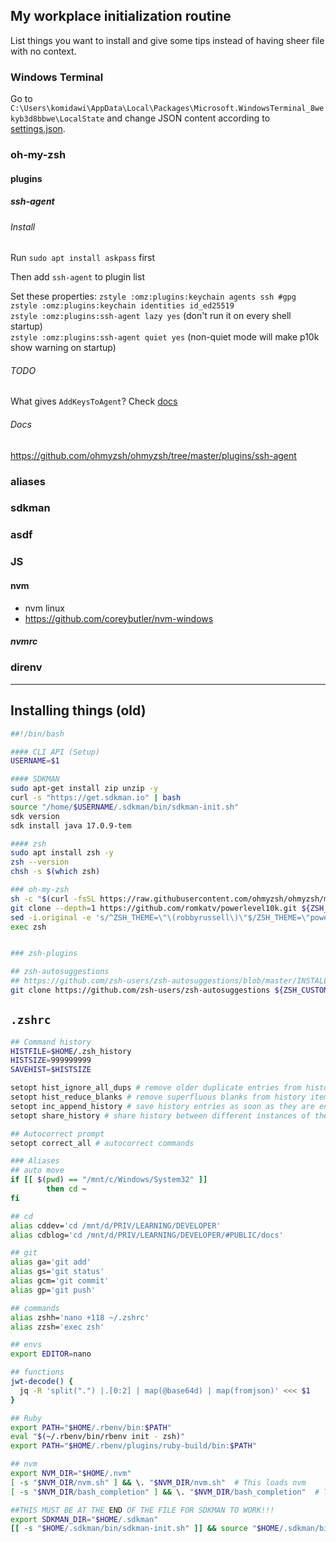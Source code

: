 ## My workplace initialization routine

List things you want to install and give some tips instead of having sheer file with no context.

### Windows Terminal

Go to `C:\Users\komidawi\AppData\Local\Packages\Microsoft.WindowsTerminal_8wekyb3d8bbwe\LocalState` and change JSON
content according to [settings.json](init/settings.json).

### oh-my-zsh

#### plugins

##### ssh-agent

###### Install

Run `sudo apt install askpass` first

Then add `ssh-agent` to plugin list

Set these properties:
`zstyle :omz:plugins:keychain agents ssh #gpg`  
`zstyle :omz:plugins:keychain identities id_ed25519`  
`zstyle :omz:plugins:ssh-agent lazy yes` (don't run it on every shell startup)  
`zstyle :omz:plugins:ssh-agent quiet yes` (non-quiet mode will make p10k show warning on startup)

###### TODO

What gives `AddKeysToAgent`? Check [docs](https://github.com/ohmyzsh/ohmyzsh/tree/master/plugins/ssh-agent#lazy)

###### Docs

https://github.com/ohmyzsh/ohmyzsh/tree/master/plugins/ssh-agent

### aliases

### sdkman

### asdf

### JS

#### nvm

- nvm linux
- https://github.com/coreybutler/nvm-windows

##### nvmrc

### direnv

---

## Installing things (old)

```bash
##!/bin/bash

#### CLI API (Setup)
USERNAME=$1

#### SDKMAN
sudo apt-get install zip unzip -y
curl -s "https://get.sdkman.io" | bash
source "/home/$USERNAME/.sdkman/bin/sdkman-init.sh"
sdk version
sdk install java 17.0.9-tem

#### zsh
sudo apt install zsh -y
zsh --version
chsh -s $(which zsh)

### oh-my-zsh
sh -c "$(curl -fsSL https://raw.githubusercontent.com/ohmyzsh/ohmyzsh/master/tools/install.sh)"
git clone --depth=1 https://github.com/romkatv/powerlevel10k.git ${ZSH_CUSTOM:-$HOME/.oh-my-zsh/custom}/themes/powerlevel10k
sed -i.original -e 's/^ZSH_THEME=\"\(robbyrussell\)\"$/ZSH_THEME=\"powerlevel10k\/powerlevel10k\"/p' ~/.zshrc
exec zsh


### zsh-plugins

## zsh-autosuggestions
## https://github.com/zsh-users/zsh-autosuggestions/blob/master/INSTALL.md
git clone https://github.com/zsh-users/zsh-autosuggestions ${ZSH_CUSTOM:-~/.oh-my-zsh/custom}/plugins/zsh-autosuggestions

```

## `.zshrc`

```bash
## Command history
HISTFILE=$HOME/.zsh_history
HISTSIZE=999999999
SAVEHIST=$HISTSIZE

setopt hist_ignore_all_dups # remove older duplicate entries from history
setopt hist_reduce_blanks # remove superfluous blanks from history items
setopt inc_append_history # save history entries as soon as they are entered
setopt share_history # share history between different instances of the shell

## Autocorrect prompt
setopt correct_all # autocorrect commands

### Aliases
## auto move
if [[ $(pwd) == "/mnt/c/Windows/System32" ]]
        then cd ~
fi

## cd
alias cddev='cd /mnt/d/PRIV/LEARNING/DEVELOPER'
alias cdblog='cd /mnt/d/PRIV/LEARNING/DEVELOPER/#PUBLIC/docs'

## git
alias ga='git add'
alias gs='git status'
alias gcm='git commit'
alias gp='git push'

## commands
alias zshh='nano +118 ~/.zshrc'
alias zzsh='exec zsh'

## envs
export EDITOR=nano

## functions
jwt-decode() {
  jq -R 'split(".") |.[0:2] | map(@base64d) | map(fromjson)' <<< $1
}

## Ruby
export PATH="$HOME/.rbenv/bin:$PATH"
eval "$(~/.rbenv/bin/rbenv init - zsh)"
export PATH="$HOME/.rbenv/plugins/ruby-build/bin:$PATH"

## nvm
export NVM_DIR="$HOME/.nvm"
[ -s "$NVM_DIR/nvm.sh" ] && \. "$NVM_DIR/nvm.sh"  # This loads nvm
[ -s "$NVM_DIR/bash_completion" ] && \. "$NVM_DIR/bash_completion"  # This loads nvm bash_completion

##THIS MUST BE AT THE END OF THE FILE FOR SDKMAN TO WORK!!!
export SDKMAN_DIR="$HOME/.sdkman"
[[ -s "$HOME/.sdkman/bin/sdkman-init.sh" ]] && source "$HOME/.sdkman/bin/sdkman-init.sh"
```
